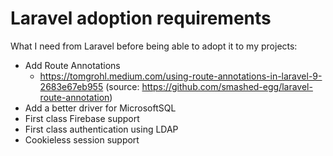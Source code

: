# Laravel adoption requirements

What I need from Laravel before being able to adopt it to my projects:

 * Add Route Annotations
    * https://tomgrohl.medium.com/using-route-annotations-in-laravel-9-2683e67eb955 (source: https://github.com/smashed-egg/laravel-route-annotation)
 * Add a better driver for MicrosoftSQL
 * First class Firebase support
 * First class authentication using LDAP
 * Cookieless session support 
